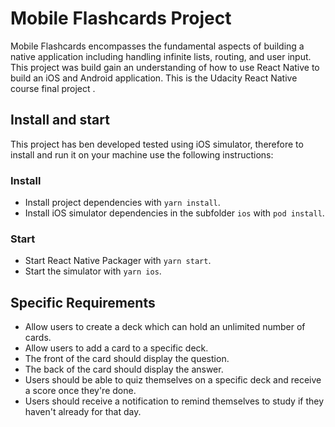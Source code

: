 # Mobile Flashcards Project

Mobile Flashcards encompasses the fundamental aspects of building a native application including handling infinite lists, routing, and user input. This project was build gain an understanding of how to use React Native to build an iOS and Android application.
This is the Udacity React Native course final project .

## Install and start

This project has ben developed tested using iOS simulator, therefore to install and run it on your machine use the following instructions:

### Install

- Install project dependencies with `yarn install`.
- Install iOS simulator dependencies in the subfolder `ios` with `pod install`.

### Start

- Start React Native Packager with `yarn start`.
- Start the simulator with `yarn ios`.

## Specific Requirements

- Allow users to create a deck which can hold an unlimited number of cards.
- Allow users to add a card to a specific deck.
- The front of the card should display the question.
- The back of the card should display the answer.
- Users should be able to quiz themselves on a specific deck and receive a score once they're done.
- Users should receive a notification to remind themselves to study if they haven't already for that day.
